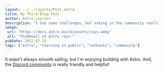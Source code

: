 ```yaml
---
layout: ../../layouts/Post.astro
title: My Third Blog Post
author: Astro Learner
description: "I had some challenges, but asking in the community really helped!"
image:
 url: "https://docs.astro.build/assets/rays.webp"
 alt: "Thumbnail of Astro rays."
pubDate: 2022-07-15
tags: ["astro", "learning in public", "setbacks", "community"]
---
```


It wasn't always smooth sailing, but I'm enjoying building with Astro. And, the [Discord community](https://astro.build/chat) is really friendly and helpful!
